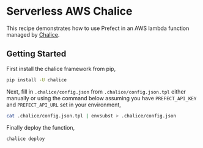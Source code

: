 # Serverless AWS Chalice

This recipe demonstrates how to use Prefect in an AWS lambda function managed by [Chalice](https://aws.github.io/chalice/).

## Getting Started

First install the chalice framework from pip,

```sh
pip install -U chalice
```

Next, fill in `.chalice/config.json` from `.chalice/config.json.tpl` either manually or using the command below assuming you have `PREFECT_API_KEY` and `PREFECT_API_URL` set in your environment,

```sh
cat .chalice/config.json.tpl | envsubst > .chalice/config.json
```

Finally deploy the function,

```sh
chalice deploy
```